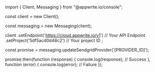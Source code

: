 import { Client,  Messaging } from "@appwrite.io/console";

const client = new Client();

const messaging = new Messaging(client);

client
    .setEndpoint('https://cloud.appwrite.io/v1') // Your API Endpoint
    .setProject('5df5acd0d48c2') // Your project ID
;

const promise = messaging.updateSendgridProvider('[PROVIDER_ID]');

promise.then(function (response) {
    console.log(response); // Success
}, function (error) {
    console.log(error); // Failure
});